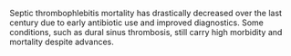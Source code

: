 Septic thrombophlebitis mortality has drastically decreased over the last century due to early antibiotic use and improved diagnostics. Some conditions, such as dural sinus thrombosis, still carry high morbidity and mortality despite advances.